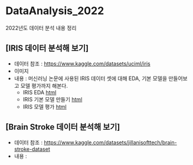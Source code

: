 # DataAnalysis_2022
2022년도 데이터 분석 내용 정리


## [IRIS 데이터 분석해 보기]
  * 데이터 참조 : https://www.kaggle.com/datasets/uciml/iris
  * 이미지 
  * 내용 : 머신러닝 논문에 사용된 IRIS 데이터 셋에 대해 EDA, 기본 모델을 만들어보고 모델 평가까지 해본다.
    * IRIS EDA [html](https://channy17.github.io/DataAnalysis_2022/IRIS_BASIC01.html)
    * IRIS 기본 모델 만들기 [html]()
    * IRIS 모델 평가 [html]()

## [Brain Stroke 데이터 분석해 보기]
  * 데이터 참조 : https://www.kaggle.com/datasets/jillanisofttech/brain-stroke-dataset
  * 내용 : 

